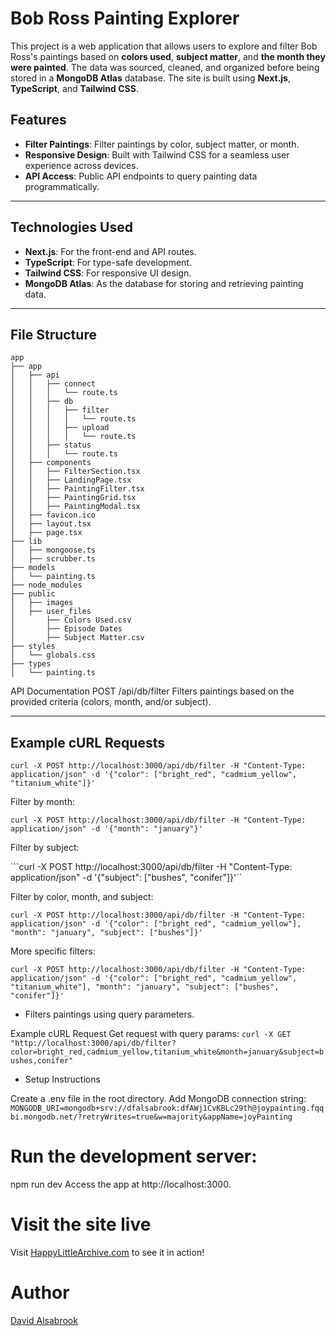 # Bob Ross Painting Explorer

This project is a web application that allows users to explore and filter Bob Ross's paintings based on **colors used**, **subject matter**, and **the month they were painted**. The data was sourced, cleaned, and organized before being stored in a **MongoDB Atlas** database. The site is built using **Next.js**, **TypeScript**, and **Tailwind CSS**.

## Features
- **Filter Paintings**: Filter paintings by color, subject matter, or month.
- **Responsive Design**: Built with Tailwind CSS for a seamless user experience across devices.
- **API Access**: Public API endpoints to query painting data programmatically.

---

## Technologies Used
- **Next.js**: For the front-end and API routes.
- **TypeScript**: For type-safe development.
- **Tailwind CSS**: For responsive UI design.
- **MongoDB Atlas**: As the database for storing and retrieving painting data.

---

## File Structure
```
app
├── app
│   ├── api
│   │   ├── connect
│   │   │   └── route.ts
│   │   ├── db
│   │   │   ├── filter
│   │   │   │   └── route.ts
│   │   │   ├── upload
│   │   │   │   └── route.ts
│   │   ├── status
│   │   │   └── route.ts
│   ├── components
│   │   ├── FilterSection.tsx
│   │   ├── LandingPage.tsx
│   │   ├── PaintingFilter.tsx
│   │   ├── PaintingGrid.tsx
│   │   ├── PaintingModal.tsx
│   ├── favicon.ico
│   ├── layout.tsx
│   ├── page.tsx
├── lib
│   ├── mongoose.ts
│   ├── scrubber.ts
├── models
│   └── painting.ts
├── node_modules
├── public
│   ├── images
│   ├── user_files
│       ├── Colors Used.csv
│       ├── Episode Dates
│       ├── Subject Matter.csv
├── styles
│   └── globals.css
├── types
│   └── painting.ts
```

API Documentation
POST /api/db/filter
Filters paintings based on the provided criteria (colors, month, and/or subject).

 ---

## Example cURL Requests

```curl -X POST http://localhost:3000/api/db/filter -H "Content-Type: application/json" -d '{"color": ["bright_red", "cadmium_yellow", "titanium_white"]}'```

Filter by month:

```curl -X POST http://localhost:3000/api/db/filter -H "Content-Type: application/json" -d '{"month": "january"}'```

Filter by subject:

```curl -X POST http://localhost:3000/api/db/filter -H "Content-Type: application/json" -d '{"subject": ["bushes", "conifer"]}'``

Filter by color, month, and subject:

```curl -X POST http://localhost:3000/api/db/filter -H "Content-Type: application/json" -d '{"color": ["bright_red", "cadmium_yellow"], "month": "january", "subject": ["bushes"]}'```

More specific filters:

```curl -X POST http://localhost:3000/api/db/filter -H "Content-Type: application/json" -d '{"color": ["bright_red", "cadmium_yellow", "titanium_white"], "month": "january", "subject": ["bushes", "conifer"]}'```

- Filters paintings using query parameters.

Example cURL Request
Get request with query params:
```curl -X GET "http://localhost:3000/api/db/filter?color=bright_red,cadmium_yellow,titanium_white&month=january&subject=bushes,conifer"```

- Setup Instructions

Create a .env file in the root directory.
Add MongoDB connection string:
```MONGODB_URI=mongodb+srv://dfalsabrook:dfAWj1CvKBLc29th@joypainting.fqqbi.mongodb.net/?retryWrites=true&w=majority&appName=joyPainting```


# Run the development server:

npm run dev
Access the app at http://localhost:3000.

# Visit the site live
Visit [HappyLittleArchive.com](https://happylittlearchive.com/) to see it in action!

# Author
[David Alsabrook](https://github.com/DAlsabrook)
